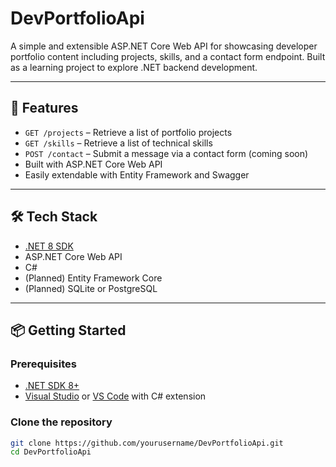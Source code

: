 # DevPortfolioApi

A simple and extensible ASP.NET Core Web API for showcasing developer portfolio content including projects, skills, and a contact form endpoint. Built as a learning project to explore .NET backend development.

---

## 🚀 Features

- `GET /projects` – Retrieve a list of portfolio projects
- `GET /skills` – Retrieve a list of technical skills
- `POST /contact` – Submit a message via a contact form (coming soon)
- Built with ASP.NET Core Web API
- Easily extendable with Entity Framework and Swagger

---

## 🛠️ Tech Stack

- [.NET 8 SDK](https://dotnet.microsoft.com/)
- ASP.NET Core Web API
- C#
- (Planned) Entity Framework Core
- (Planned) SQLite or PostgreSQL

---

## 📦 Getting Started

### Prerequisites

- [.NET SDK 8+](https://dotnet.microsoft.com/en-us/download)
- [Visual Studio](https://visualstudio.microsoft.com/) or [VS Code](https://code.visualstudio.com/) with C# extension

### Clone the repository

```bash
git clone https://github.com/yourusername/DevPortfolioApi.git
cd DevPortfolioApi
